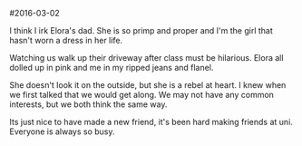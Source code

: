 #2016-03-02

I think I irk Elora's dad. She is so primp and proper and I'm the girl that hasn't worn a dress in her life.

Watching us walk up their driveway after class must be hilarious. Elora all dolled up in pink and me in my ripped jeans and flanel.

She doesn't look it on the outside, but she is a rebel at heart. I knew when we first talked that we would get along. We may not have any common interests, but we both think the same way.

Its just nice to have made a new friend, it's been hard making friends at uni. Everyone is always so busy.